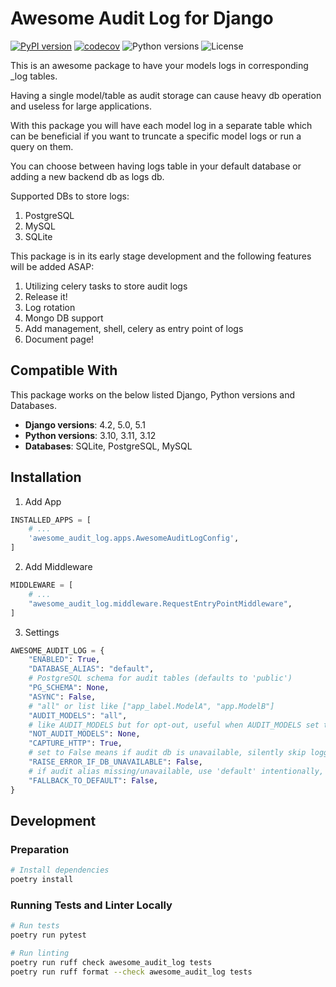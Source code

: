 # Awesome Audit Log for Django
[![PyPI version](https://img.shields.io/pypi/v/awesome-audit-log-django)](https://pypi.org/project/awesome-audit-log-django/)
[![codecov](https://codecov.io/github/AmooAti/awesome-audit-log-django/graph/badge.svg?token=D5SCFRSM7H)](https://codecov.io/github/AmooAti/awesome-audit-log-django)
![Python versions](https://img.shields.io/pypi/pyversions/awesome-audit-log-django)
![License](https://img.shields.io/pypi/l/awesome-audit-log-django)


This is an awesome package to have your models logs in corresponding _log tables.

Having a single model/table as audit storage can cause heavy db operation and useless for large applications.

With this package you will have each model log in a separate table which can be beneficial if you want to truncate a specific model logs or run a query on them.

You can choose between having logs table in your default database or adding a new backend db as logs db.

Supported DBs to store logs:
1. PostgreSQL
2. MySQL
3. SQLite

This package is in its early stage development and the following features will be added ASAP:
1. Utilizing celery tasks to store audit logs
2. Release it!
3. Log rotation
4. Mongo DB support
5. Add management, shell, celery as entry point of logs
6. Document page!

## Compatible With 

This package works on the below listed Django, Python versions and Databases.

- **Django versions**: 4.2, 5.0, 5.1
- **Python versions**: 3.10, 3.11, 3.12
- **Databases**: SQLite, PostgreSQL, MySQL


## Installation

1. Add App
```python
INSTALLED_APPS = [
    # ...
    'awesome_audit_log.apps.AwesomeAuditLogConfig',
]
```
2. Add Middleware
```python
MIDDLEWARE = [
    # ...
    "awesome_audit_log.middleware.RequestEntryPointMiddleware",
]
```
3. Settings
```python
AWESOME_AUDIT_LOG = {
    "ENABLED": True,
    "DATABASE_ALIAS": "default",
    # PostgreSQL schema for audit tables (defaults to 'public')
    "PG_SCHEMA": None,
    "ASYNC": False,
    # "all" or list like ["app_label.ModelA", "app.ModelB"]
    "AUDIT_MODELS": "all",
    # like AUDIT_MODELS but for opt-out, useful when AUDIT_MODELS set to all
    "NOT_AUDIT_MODELS": None,
    "CAPTURE_HTTP": True,
    # set to False means if audit db is unavailable, silently skip logging (with a warning) instead of raising
    "RAISE_ERROR_IF_DB_UNAVAILABLE": False,
    # if audit alias missing/unavailable, use 'default' intentionally, this requires RAISE_ERROR_IF_DB_UNAVAILABLE is set to False
    "FALLBACK_TO_DEFAULT": False,
}
```

## Development

### Preparation

```bash
# Install dependencies
poetry install
```

### Running Tests and Linter Locally

```bash
# Run tests
poetry run pytest

# Run linting
poetry run ruff check awesome_audit_log tests
poetry run ruff format --check awesome_audit_log tests
```
